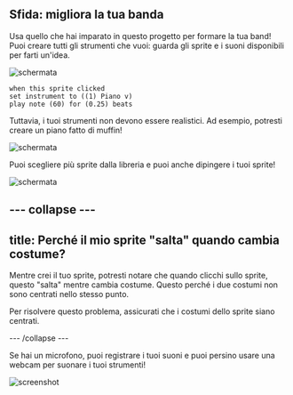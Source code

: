 ## Sfida: migliora la tua banda

Usa quello che hai imparato in questo progetto per formare la tua band! Puoi creare tutti gli strumenti che vuoi: guarda gli sprite e i suoni disponibili per farti un'idea.

![schermata](images/band-ideas-sounds.png)

```blocks3
when this sprite clicked
set instrument to ((1) Piano v)
play note (60) for (0.25) beats
```

Tuttavia, i tuoi strumenti non devono essere realistici. Ad esempio, potresti creare un piano fatto di muffin!

![schermata](images/band-piano.png)

Puoi scegliere più sprite dalla libreria e puoi anche dipingere i tuoi sprite!

![schermata](images/band-draw.png)

--- collapse ---
---
title: Perché il mio sprite "salta" quando cambia costume?
---

Mentre crei il tuo sprite, potresti notare che quando clicchi sullo sprite, questo "salta" mentre cambia costume. Questo perché i due costumi non sono centrati nello stesso punto.

Per risolvere questo problema, assicurati che i costumi dello sprite siano centrati.

--- /collapse ---

Se hai un microfono, puoi registrare i tuoi suoni e puoi persino usare una webcam per suonare i tuoi strumenti!

![screenshot](images/band-io.png)